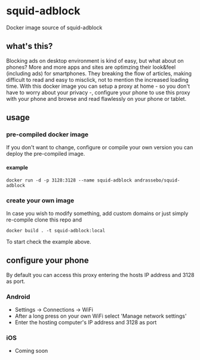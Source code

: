 # squid-adblock
Docker image source of squid-adblock

## what's this?
Blocking ads on desktop environment is kind of easy, but what about on phones? More and more apps and sites are optimzing their look&feel (including ads) for smartphones. They breaking the flow of articles, making difficult to read and easy to misclick, not to mention the increased loading time. With this docker image you can setup a proxy at home - so you don't have to worry about your privacy -, configure your phone to use this proxy with your phone and browse and read flawlessly on your phone or tablet.

## usage 
### pre-compiled docker image
If you don't want to change, configure or compile your own version you can deploy the pre-compiled image.

#### example
```docker run -d -p 3128:3128 --name squid-adblock andrassebo/squid-adblock```

### create your own image
In case you wish to modify something, add custom domains or just simply re-compile clone this repo and

```docker build . -t squid-adblock:local```

To start check the example above.

## configure your phone
By default you can access this proxy entering the hosts IP address and 3128 as port.

### Android
- Settings -> Connections -> WiFi
- After a long press on your own WiFi select 'Manage network settings'
- Enter the hosting computer's IP address and 3128 as port

### iOS
- Coming soon

